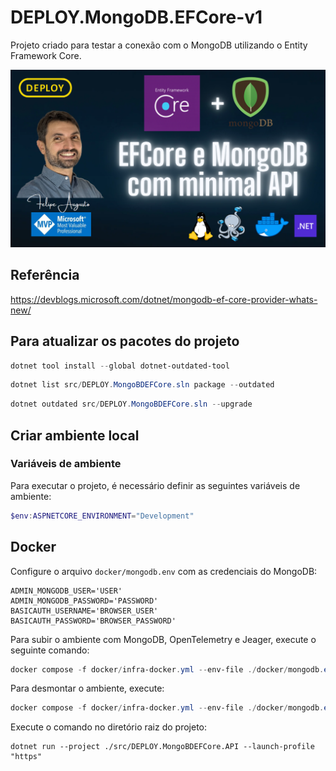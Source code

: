 # DEPLOY.MongoDB.EFCore-v1

Projeto criado para testar a conexão com o MongoDB utilizando o Entity Framework Core.

![banner](./docs/banner.png)

## Referência
https://devblogs.microsoft.com/dotnet/mongodb-ef-core-provider-whats-new/

## Para atualizar os pacotes do projeto
```powershell
dotnet tool install --global dotnet-outdated-tool
````

````powershell
dotnet list src/DEPLOY.MongoBDEFCore.sln package --outdated
````

```powershell
dotnet outdated src/DEPLOY.MongoBDEFCore.sln --upgrade
````

## Criar ambiente local

### Variáveis de ambiente
Para executar o projeto, é necessário definir as seguintes variáveis de ambiente:
```powershell
$env:ASPNETCORE_ENVIRONMENT="Development"
````

## Docker

Configure o arquivo `docker/mongodb.env` com as credenciais do MongoDB:
```env
ADMIN_MONGODB_USER='USER'
ADMIN_MONGODB_PASSWORD='PASSWORD'
BASICAUTH_USERNAME='BROWSER_USER'
BASICAUTH_PASSWORD='BROWSER_PASSWORD'
```


Para subir o ambiente com MongoDB, OpenTelemetry e Jeager, execute o seguinte comando:
```powershell
docker compose -f docker/infra-docker.yml --env-file ./docker/mongodb.env down
```

Para desmontar o ambiente, execute:
```powershell
docker compose -f docker/infra-docker.yml --env-file ./docker/mongodb.env down
```


Execute o comando no diretório raiz do projeto:
````
dotnet run --project ./src/DEPLOY.MongoBDEFCore.API --launch-profile "https"
````
